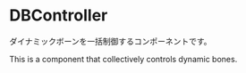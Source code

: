 # DBController

ダイナミックボーンを一括制御するコンポーネントです。

This is a component that collectively controls dynamic bones.
